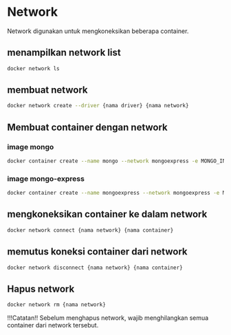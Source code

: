 # Network
Network digunakan untuk mengkoneksikan beberapa container.

## menampilkan network list
```sh
docker network ls
```

## membuat network
```sh
docker network create --driver {nama driver} {nama network}
```

## Membuat container dengan network

### image mongo
```sh
docker container create --name mongo --network mongoexpress -e MONGO_INITDB_ROOT_USERNAME=root -e MONGO_INITDB_ROOT_PASSWORD=pass -p 27017:27017 mongo
```

### image mongo-express
```sh
docker container create --name mongoexpress --network mongoexpress -e ME_CONFIG_MONGODB_URL="mongodb://root:pass@mongo:27017/" -p 8081:8081 mongo-express
```

## mengkoneksikan container ke dalam network
```sh
docker network connect {nama network} {nama container}
```

## memutus koneksi container dari network
```sh
docker network disconnect {nama network} {nama container}
```

## Hapus network
```sh
docker network rm {nama network}
```

!!!Catatan!! Sebelum menghapus network, wajib menghilangkan semua container dari network tersebut.
